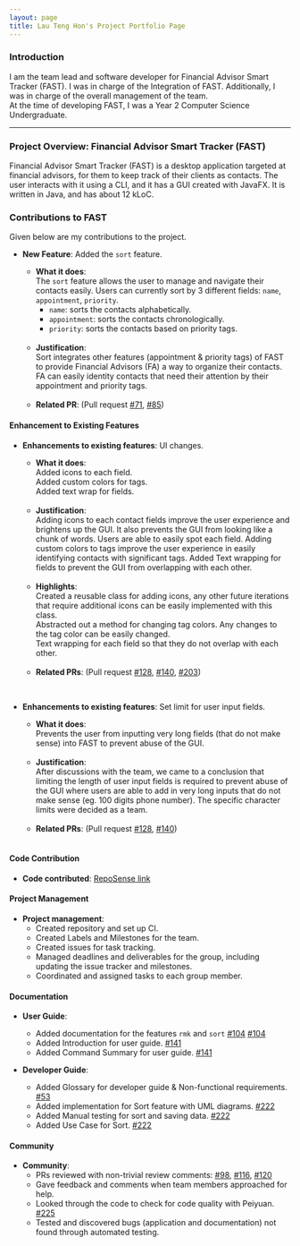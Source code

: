 ```yaml
---
layout: page
title: Lau Teng Hon's Project Portfolio Page
---
```

### Introduction

I am the team lead and software developer for Financial Advisor Smart Tracker (FAST). 
I was in charge of the Integration of FAST.
Additionally, I was in charge of the overall management of the team.   
At the time of developing FAST, I was a Year 2 Computer Science Undergraduate.

---
### Project Overview: Financial Advisor Smart Tracker (FAST)

Financial Advisor Smart Tracker (FAST) is a desktop application targeted at financial advisors, 
for them to keep track of their clients as contacts. 
The user interacts with it using a CLI, and it has a GUI created with JavaFX. 
It is written in Java, and has about 12 kLoC.

### Contributions to FAST

Given below are my contributions to the project.

* **New Feature**: Added the `sort` feature.
  * **What it does**: <br>
    The `sort` feature allows the user to manage and navigate their contacts easily.
    Users can currently sort by 3 different fields: `name`, `appointment`, `priority`.
    * `name`: sorts the contacts alphabetically.
    * `appointment`: sorts the contacts chronologically.
    * `priority`: sorts the contacts based on priority tags. 
      
  <br>
  
  * **Justification**: <br>
    Sort integrates other features (appointment & priority tags) of FAST to provide Financial Advisors (FA) a way to organize their contacts.
    FA can easily identity contacts that need their attention by their appointment and priority tags.
  
  <br>

  * **Related PR**: (Pull request [\#71](https://github.com/AY2122S1-CS2103T-T09-4/tp/pull/71),
    [\#85](https://github.com/AY2122S1-CS2103T-T09-4/tp/pull/85))

#### Enhancement to Existing Features

* **Enhancements to existing features**: UI changes.
  * **What it does**:
    <br> Added icons to each field. 
    <br> Added custom colors for tags.
    <br> Added text wrap for fields.
    
  <br>

  * **Justification**: 
    <br>
    Adding icons to each contact fields improve the user experience and brightens up the GUI.
    It also prevents the GUI from looking like a chunk of words. Users are able to easily spot each field.
    Adding custom colors to tags improve the user experience in easily identifying contacts with significant tags.
    Added Text wrapping for fields to prevent the GUI from overlapping with each other.
  
  <br>

  * **Highlights**: 
    <br>
    Created a reusable class for adding icons, any other future iterations that require additional icons can be
    easily implemented with this class.
    <br>
    Abstracted out a method for changing tag colors. Any changes to the tag color can be easily changed.
    <br>
    Text wrapping for each field so that they do not overlap with each other.

  <br> 

  * **Related PRs**: (Pull request [\#128](https://github.com/AY2122S1-CS2103T-T09-4/tp/pull/128),
    [\#140](https://github.com/AY2122S1-CS2103T-T09-4/tp/pull/140),
    [\#203](https://github.com/AY2122S1-CS2103T-T09-4/tp/pull/203))
    
<br>

* **Enhancements to existing features**: Set limit for user input fields.
  
  * **What it does**:
    <br>
    Prevents the user from inputting very long fields (that do not make sense) into FAST to prevent abuse
    of the GUI.
    
  <br>

  * **Justification**: 
    <br>
    After discussions with the team, we came to a conclusion that limiting the length of user input fields 
    is required to prevent abuse of the GUI where users are able to add in very long inputs that do not make sense
    (eg. 100 digits phone number). The specific character limits were decided as a team.

  <br>
  
  * **Related PRs**: (Pull request [\#128](https://github.com/AY2122S1-CS2103T-T09-4/tp/pull/128),
    [\#140](https://github.com/AY2122S1-CS2103T-T09-4/tp/pull/140))
  <br>

#### Code Contribution

* **Code contributed**: [RepoSense link](https://nus-cs2103-ay2122s1.github.io/tp-dashboard/?search=&sort=groupTitle&sortWithin=title&since=2021-09-17&timeframe=commit&mergegroup=&groupSelect=groupByRepos&breakdown=false&tabOpen=true&tabType=authorship&tabAuthor=Th-429B&tabRepo=AY2122S1-CS2103T-T09-4%2Ftp%5Bmaster%5D&authorshipIsMergeGroup=false&authorshipFileTypes=docs~functional-code~test-code~other&authorshipIsBinaryFileTypeChecked=false)

#### Project Management

* **Project management**:
  * Created repository and set up CI.
  * Created Labels and Milestones for the team.
  * Created issues for task tracking.  
  * Managed deadlines and deliverables for the group, including updating the issue tracker and milestones.
  * Coordinated and assigned tasks to each group member.

  
#### Documentation

  * **User Guide**:
    * Added documentation for the features `rmk` and `sort` [\#104](https://github.com/AY2122S1-CS2103T-T09-4/tp/pull/104)
      [\#104](https://github.com/AY2122S1-CS2103T-T09-4/tp/pull/104/files)
    * Added Introduction for user guide. [\#141](https://github.com/AY2122S1-CS2103T-T09-4/tp/pull/141)
    * Added Command Summary for user guide. [\#141](https://github.com/AY2122S1-CS2103T-T09-4/tp/pull/141)
    
  * **Developer Guide**:
    * Added Glossary for developer guide & Non-functional requirements. [\#53](https://github.com/AY2122S1-CS2103T-T09-4/tp/pull/53)
    * Added implementation for Sort feature with UML diagrams. [\#222](https://github.com/AY2122S1-CS2103T-T09-4/tp/pull/222)
    * Added Manual testing for sort and saving data. [\#222](https://github.com/AY2122S1-CS2103T-T09-4/tp/pull/222)
    * Added Use Case for Sort. [\#222](https://github.com/AY2122S1-CS2103T-T09-4/tp/pull/222)

#### Community

* **Community**:
  * PRs reviewed with non-trivial review comments: 
    [\#98](https://github.com/AY2122S1-CS2103T-T09-4/tp/pull/98), 
    [\#116](https://github.com/AY2122S1-CS2103T-T09-4/tp/pull/116), 
    [\#120](https://github.com/AY2122S1-CS2103T-T09-4/tp/pull/120)
  * Gave feedback and comments when team members approached for help.
  * Looked through the code to check for code quality with Peiyuan. 
    [\#225](https://github.com/AY2122S1-CS2103T-T09-4/tp/pull/225)
  * Tested and discovered bugs (application and documentation) not found through automated testing.
  
